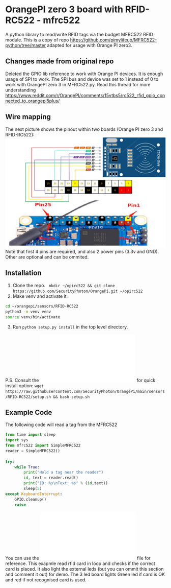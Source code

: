 # OrangePI zero 3 board with RFID-RC522 - mfrc522

A python library to read/write RFID tags via the budget MFRC522 RFID module. This is a copy of repo https://github.com/pimylifeup/MFRC522-python/tree/master adapted for usage with Orange PI zero3.

## Changes made from original repo

Deleted the GPIO lib reference to work with Orange PI devices. It is enough usage of SPI to work. The SPI bus and device was set to 1 instead of 0 to work with OrangePI zero 3 in MFRC522.py. 
Read this thread for more understanding https://www.reddit.com/r/OrangePI/comments/15vtbs5/rc522_rfid_gpio_connected_to_orangepi5plus/

## Wire mapping

The next picture shows the pinout within two boards (Orange PI zero 3 and RFID-RC522):
![Pinout-rfid](/sensors/RFID-RC522/PinOUT-RFID.jpg)
Note that first 4 pins are required, and also 2 power pins (3.3v and GND). Other are optional and can be ommited.

## Installation

1. Clone the repo. 
` mkdir ~/opirc522 && git clone https://github.com/SecurityPhoton/OrangePi.git ~/opirc522`
2. Make venv and activate it. 

```bash
cd ~/orangepi/sensors/RFID-RC522
python3 -m venv venv
source venv/bin/activate
```

3. Run `python setup.py install` in the top level directory.

P.S. Consult the ![file](/sensors/RFID-RC522/setup.sh) for quick install option:
`wget https://raw.githubusercontent.com/SecurityPhoton/OrangePi/main/sensors/RFID-RC522/setup.sh && bash setup.sh` 

## Example Code

The following code will read a tag from the MFRC522

```python
from time import sleep
import sys
from mfrc522 import SimpleMFRC522
reader = SimpleMFRC522()

try:
    while True:
        print("Hold a tag near the reader")
        id, text = reader.read()
        print("ID: %s\nText: %s" % (id,text))
        sleep(5)
except KeyboardInterrupt:
    GPIO.cleanup()
    raise
```
You can use the ![read-rfid.py](read-rfid.py) file for reference. This exapmle read rfid card in loop and checks if the correct card is placed. It also light the external leds (but you can ommit this section and comment it out) for demo. The 3 led board lights Green led if card is OK and red if not recognised card is used.
